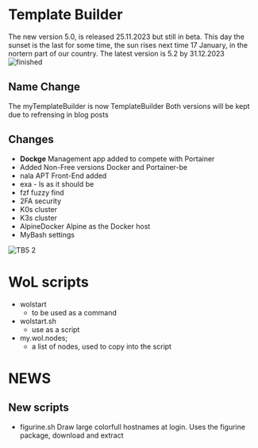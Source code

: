 # Template Builder  
The new version 5.0, is released 25.11.2023 but still in beta. 
This day the sunset is the last for some time, the sun rises next time 17 January, in the nortern part of our country.
The latest version is 5.2 by 31.12.2023
![finished](https://github.com/nallej/MyJourney/assets/24981516/70d7fdec-88a2-4e2b-8bf0-6f33200b98c9)


## Name Change
The myTemplateBuilder is now TemplateBuilder
Both versions will be kept due to refrensing in blog posts

## Changes
- **Dockge** Management app added to compete with Portainer
- Added Non-Free versions Docker and Portainer-be
- nala APT Front-End added
- exa - ls as it should be
- fzf fuzzy find
- 2FA security
- K0s cluster
- K3s cluster
- AlpineDocker Alpine as the Docker host
- MyBash settings
  
![TB5 2](https://github.com/nallej/MyJourney/assets/24981516/30e1599d-1286-48e1-85bf-81e2f9f1ab5e)


# WoL scripts
- wolstart
  - to be used as a command
- wolstart.sh
  - use as a script
- my.wol.nodes;
  - a list of nodes, used to copy into the script

# NEWS
## New scripts
- figurine.sh Draw large colorfull hostnames at login. Uses the figurine package, download and extract